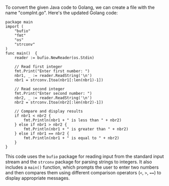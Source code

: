 To convert the given Java code to Golang, we can create a file with the name "compInt.go". Here's the updated Golang code:
```
package main
import (
    "bufio"
    "fmt"
    "os"
    "strconv"
)
func main()  {
    reader := bufio.NewReader(os.Stdin)

    // Read first integer
    fmt.Print("Enter first number: ")
    nbr1, _ := reader.ReadString('\n')
    nbr1 = strconv.Itoa(nbr1[:len(nbr1)-1])

    // Read second integer
    fmt.Print("Enter second number: ")
    nbr2, _ := reader.ReadString('\n')
    nbr2 = strconv.Itoa(nbr2[:len(nbr2)-1])

    // Compare and display results
    if nbr1 < nbr2 {
        fmt.Println(nbr1 + " is less than " + nbr2)
    } else if nbr1 > nbr2 {
        fmt.Println(nbr1 + " is greater than " + nbr2)
    } else if nbr1 == nbr2 {
        fmt.Println(nbr1 + " is equal to " + nbr2)
    }
}
```
This code uses the `bufio` package for reading input from the standard input stream and the `strconv` package for parsing strings to integers. It also includes a `main()` function, which prompts the user to enter two numbers and then compares them using different comparison operators (`<`, `>`, `==`) to display appropriate messages.
